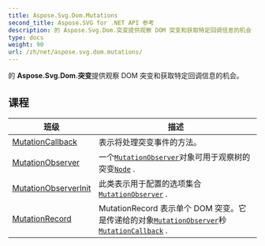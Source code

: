 ```yaml
---
title: Aspose.Svg.Dom.Mutations
second_title: Aspose.SVG for .NET API 参考
description: 的 Aspose.Svg.Dom.突变提供观察 DOM 突变和获取特定回调信息的机会
type: docs
weight: 90
url: /zh/net/aspose.svg.dom.mutations/
---
```

的 **Aspose.Svg.Dom.突变**提供观察 DOM 突变和获取特定回调信息的机会。

## 课程

| 班级 | 描述 |
| --- | --- |
| [MutationCallback](./mutationcallback/) | 表示将处理突变事件的方法。 |
| [MutationObserver](./mutationobserver/) | 一个[`MutationObserver`](../aspose.svg.dom.mutations/mutationobserver/)对象可用于观察树的突变[`Node`](../aspose.svg.dom/node/) . |
| [MutationObserverInit](./mutationobserverinit/) | 此类表示用于配置的选项集合[`MutationObserver`](../aspose.svg.dom.mutations/mutationobserver/) . |
| [MutationRecord](./mutationrecord/) | MutationRecord 表示单个 DOM 突变。它是传递给的对象[`MutationObserver`](../aspose.svg.dom.mutations/mutationobserver/)秒[`MutationCallback`](../aspose.svg.dom.mutations/mutationcallback/) . |


